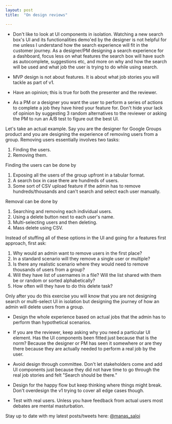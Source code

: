 ```yaml
---
layout: post
title:  "On design reviews"

---
```


- Don't like to look at UI components in isolation. Watching a new search box's UI and its functionalities demo'ed by the designer is not helpful for me unless I understand how the search experience will fit in the customer journey.
As a designer/PM designing a search experience for a dashboard, focus less on what features the search box will have such as autocomplete, suggestions etc, and more on why and how the search will be used and what job the user is trying to do while using search.

- MVP design is not about features. It is about what job stories you will tackle as part of v1.

- Have an opinion; this is true for both the presenter and the reviewer.

- As a PM or a designer you want the user to perform a series of actions to complete a job they have hired your feature for. Don't hide your lack of opinion by suggesting 3 random alternatives to the reviewer or asking the PM to run an A/B test to figure out the best UI.

Let's take an actual example. Say you are the designer for Google Groups product and you are designing the experience of removing users from a group. Removing users essentially involves two tasks: 
  1. Finding the users.
  2. Removing them.

Finding the users can be done by
  1. Exposing all the users of the group upfront in a tabular format.
  2. A search box in case there are hundreds of users.
  3. Some sort of CSV upload feature if the admin has to remove hundreds/thousands and can't search and select each user manually.

Removal can be done by
  1. Searching and removing each individual users.
  2. Using a delete button next to each user's name.
  3. Multi-selecting users and then deleting.
  4. Mass delete using CSV.

Instead of stuffing all of these options in the UI and going for a features first approach, first ask:

  1. Why would an admin want to remove users in the first place?
  2. In a standard scenario will they remove a single user or multiple?
  3. Is there any realistic scenario where they would need to remove thousands of users from a group?
  4. Will they have list of usernames in a file? Will the list shared with them be or random or sorted alphabetically?
  5. How often will they have to do this delete task?

Only after you do this exercise you will know that you are not designing search or multi-select UI in isolation but designing the journey of how an admin will delete users from a group.

- Design the whole experience based on actual jobs that the admin has to perform than hypothetical scenarios. 

- If you are the reviewer, keep asking why you need a particular UI element. Has the UI components been fitted just because that is the norm? Because the designer or PM has seen it somewhere or are they there because they are actually needed to perform a real job by the user.

- Avoid design through committee. Don't let stakeholders come and add UI components just because they did not have time to go through the real job stories and felt "Search should be there."

- Design for the happy flow but keep thinking where things might break. Don't overdesign the v1 trying to cover all edge cases though. 

- Test with real users. Unless you have feedback from actual users most debates are mental masturbation. 

Stay up to date with my latest posts/tweets here: [@manas_saloi](http://twitter.com/manas_saloi)
